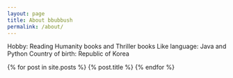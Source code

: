 ```yaml
---
layout: page
title: About bbubbush
permalink: /about/
---
```


Hobby: Reading Humanity books and Thriller books
Like language: Java and Python
Country of birth: Republic of Korea

{% for post in site.posts %}
	{% post.title %}
{% endfor %}